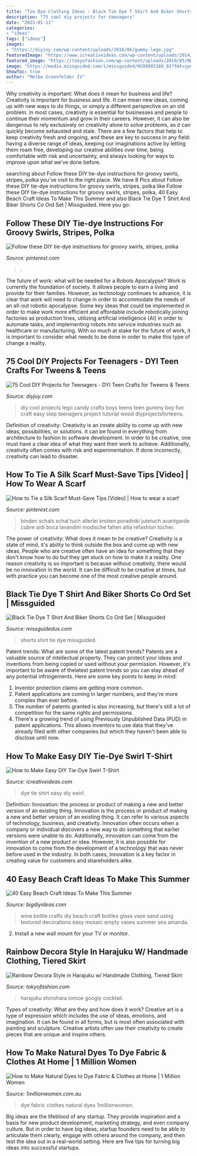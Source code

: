 ```yaml
---
title: "Tie Dye Clothing Ideas : Black Tie Dye T Shirt And Biker Shorts Co Ord Set"
description: "75 cool diy projects for teenagers"
date: "2023-01-11"
categories:
- "ideas"
tags: ["ideas"]
images:
- "https://diyjoy.com/wp-content/uploads/2016/06/gummy-lego.jpg"
featuredImage: "https://www.icreativeideas.com/wp-content/uploads/2014/06/How-to-Make-Easy-DIY-Tie-Dye-Swirl-T-Shirt-thumb.jpg"
featured_image: "https://tokyofashion.com/wp-content/uploads/2019/05/NK-2019-04-14-012-005-Harajuku-DZ7-2224.jpg"
image: "https://media.missguided.com/i/missguided/HCO9885160_01?fmt=jpeg&amp;fmt.jpeg.interlaced=true&amp;$product-page__main--2x$"
ShowToc: true
author: "Melba Greenfelder IV"
---
```



Why creativity is important: What does it mean for business and life?
Creativity is important for business and life. It can mean new ideas, coming up with new ways to do things, or simply a different perspective on an old problem. In most cases, creativity is essential for businesses and people to continue their momentum and grow in their careers. However, it can also be dangerous to rely exclusively on creativity alone to solve problems, as it can quickly become exhausted and stale. There are a few factors that help to keep creativity fresh and ongoing, and these are key to success in any field: having a diverse range of ideas, keeping our imaginations active by letting them roam free, developing our creative abilities over time, being comfortable with risk and uncertainty, and always looking for ways to improve upon what we’ve done before.

	

		
searching about Follow these DIY tie-dye instructions for groovy swirls, stripes, polka you've visit to the right place. We have 8 Pics about Follow these DIY tie-dye instructions for groovy swirls, stripes, polka like Follow these DIY tie-dye instructions for groovy swirls, stripes, polka, 40 Easy Beach Craft Ideas To Make This Summer and also Black Tie Dye T Shirt And Biker Shorts Co Ord Set | Missguided. Here you go:
		
    
## Follow These DIY Tie-dye Instructions For Groovy Swirls, Stripes, Polka

<img loading=lazy src="https://i.pinimg.com/736x/da/0f/ba/da0fba5b636fc22688362650740fc2bc.jpg" onerror="this.onerror=null;this.src='https://tse4.mm.bing.net/th?id=OIP.sRgXhgMIGu9JoF6GGqg-8AHaJ3&amp;pid=15.1';" alt="Follow these DIY tie-dye instructions for groovy swirls, stripes, polka">

_Source: pinterest.com_

>. 

	

The future of work: what will be needed for a Robots Apocalypse?
Work is currently the foundation of society. It allows people to earn a living and provide for their families. However, as technology continues to advance, it is clear that work will need to change in order to accommodate the needs of an all-out robotic apocalypse. Some key ideas that could be implemented in order to make work more efficient and affordable include robotically joining factories as production lines, utilizing artificial intelligence (AI) in order to automate tasks, and implementing robots into service industries such as healthcare or manufacturing. With so much at stake for the future of work, it is important to consider what needs to be done in order to make this type of change a reality.

    
## 75 Cool DIY Projects For Teenagers - DYI Teen Crafts For Tweens &amp; Teens

<img loading=lazy src="https://diyjoy.com/wp-content/uploads/2016/06/gummy-lego.jpg" onerror="this.onerror=null;this.src='https://tse3.mm.bing.net/th?id=OIP.-rLZM8P9eAMBMEj0GhtY1AHaOI&amp;pid=15.1';" alt="75 Cool DIY Projects for Teenagers - DYI Teen Crafts for Tweens &amp; Teens">

_Source: diyjoy.com_

>diy cool projects lego candy crafts boys teens teen gummy boy fun craft easy step teenagers project tutorial wood diyprojectsforteens. 

	

Definition of creativity:
Creativity is an innate ability to come up with new ideas, possibilities, or solutions. It can be found in everything from architecture to fashion to software development. In order to be creative, one must have a clear idea of what they want their work to achieve. Additionally, creativity often comes with risk and experimentation. If done incorrectly, creativity can lead to disaster.

    
## How To Tie A Silk Scarf Must-Save Tips [Video] | How To Wear A Scarf

<img loading=lazy src="https://i.pinimg.com/736x/cd/8a/54/cd8a540b633ab088e3db5f364e3c5d38.jpg" onerror="this.onerror=null;this.src='https://tse4.mm.bing.net/th?id=OIP.tQVaTs-fX4MNugyDCR6hOAHaJ3&amp;pid=15.1';" alt="How to Tie a Silk Scarf Must-Save Tips [Video] | How to wear a scarf">

_Source: pinterest.com_

>binden schals schal tuch allerlei knoten poradniki jutetuch avantgarde cubre aidi boca lavandini modische falten allia refashion tücher. 

	

The power of creativity: What does it mean to be creative?
Creativity is a state of mind, it's ability to think outside the box and come up with new ideas. People who are creative often have an idea for something that they don't know how to do but they get stuck on how to make it a reality. One reason creativity is so important is because without creativity, there would be no innovation in the world. It can be difficult to be creative at times, but with practice you can become one of the most creative people around.

    
## Black Tie Dye T Shirt And Biker Shorts Co Ord Set | Missguided

<img loading=lazy src="https://media.missguided.com/i/missguided/HCO9885160_01?fmt=jpeg&amp;fmt.jpeg.interlaced=true&amp;$product-page__main--2x$" onerror="this.onerror=null;this.src='https://tse4.mm.bing.net/th?id=OIP.Jj_djArElknsxyuaOwDrZwHaKu&amp;pid=15.1';" alt="Black Tie Dye T Shirt And Biker Shorts Co Ord Set | Missguided">

_Source: missguidedus.com_

>shorts shirt tie dye missguided. 

	

Patent trends: What are some of the latest patent trends?
Patents are a valuable source of intellectual property. They can protect your ideas and inventions from being copied or used without your permission. However, it's important to be aware of thelatest patent trends so you can stay ahead of any potential infringements. Here are some key points to keep in mind: 
1. Inventor protection claims are getting more common. 
2. Patent applications are coming in larger numbers, and they're more complex than ever before. 
3. The number of patents granted is also increasing, but there's still a lot of competition for the same rights and permissions. 
4. There's a growing trend of using Previously Unpublished Data (PUD) in patent applications. This allows inventors to use data that they've already filed with other companies but which they haven't been able to disclose until now.

    
## How To Make Easy DIY Tie-Dye Swirl T-Shirt

<img loading=lazy src="https://www.icreativeideas.com/wp-content/uploads/2014/06/How-to-Make-Easy-DIY-Tie-Dye-Swirl-T-Shirt-thumb.jpg" onerror="this.onerror=null;this.src='https://tse2.mm.bing.net/th?id=OIP.D9W2tN3FROm1mo5MdlCB-gHaHa&amp;pid=15.1';" alt="How to Make Easy DIY Tie-Dye Swirl T-Shirt">

_Source: icreativeideas.com_

>dye tie shirt easy diy swirl. 

	

Definition: Innovation: the process or product of making a new and better version of an existing thing.
Innovation is the process or product of making a new and better version of an existing thing. It can refer to various aspects of technology, business, and creativity. Innovation often occurs when a company or individual discovers a new way to do something that earlier versions were unable to do. Additionally, innovation can come from the invention of a new product or idea. However, it is also possible for innovation to come from the development of a technology that was never before used in the industry. In both cases, innovation is a key factor in creating value for customers and shareholders alike.

    
## 40 Easy Beach Craft Ideas To Make This Summer

<img loading=lazy src="https://bigdiyideas.com/wp-content/uploads/2015/05/wine-bottle-1.jpg" onerror="this.onerror=null;this.src='https://tse1.mm.bing.net/th?id=OIP.BHp3AIdoKnZpsMa7zGy_hgHaKS&amp;pid=15.1';" alt="40 Easy Beach Craft Ideas To Make This Summer">

_Source: bigdiyideas.com_

>wine bottle crafts diy beach craft bottles glass vase sand using textured decorations easy mosaic empty vases summer sea amanda. 

	

2. Install a new wall mount for your TV or monitor.

    
## Rainbow Decora Style In Harajuku W/ Handmade Clothing, Tiered Skirt

<img loading=lazy src="https://tokyofashion.com/wp-content/uploads/2019/05/NK-2019-04-14-012-005-Harajuku-DZ7-2224.jpg" onerror="this.onerror=null;this.src='https://tse2.mm.bing.net/th?id=OIP.NfwzLf7272iNTN8QBi1I2QHaLH&amp;pid=15.1';" alt="Rainbow Decora Style in Harajuku w/ Handmade Clothing, Tiered Skirt">

_Source: tokyofashion.com_

>harajuku shinohara tomoe googly cocktail. 

	

Types of creativity: What are they and how does it work?
Creative art is a type of expression which includes the use of ideas, emotions, and imagination. It can be found in all forms, but is most often associated with painting and sculpture. Creative artists often use their creativity to create pieces that are unique and inspire others.

    
## How To Make Natural Dyes To Dye Fabric &amp; Clothes At Home | 1 Million Women

<img loading=lazy src="http://cdn.1millionwomen.com.au/media/cache/58/53/5853b9a0b1d2b5d89192ee1753a45d5b.jpg" onerror="this.onerror=null;this.src='https://tse2.mm.bing.net/th?id=OIP.OR-nLBqfUsAfdt5PumwVkAHaEc&amp;pid=15.1';" alt="How to Make Natural Dyes to Dye Fabric &amp; Clothes at Home | 1 Million Women">

_Source: 1millionwomen.com.au_

>dye fabric clothes natural dyes 1millionwomen. 

	

Big ideas are the lifeblood of any startup. They provide inspiration and a basis for new product development, marketing strategy, and even company culture. But in order to have big ideas, startup founders need to be able to articulate them clearly, engage with others around the company, and then test the idea out in a real-world setting. Here are five tips for turning big ideas into successful startups.

